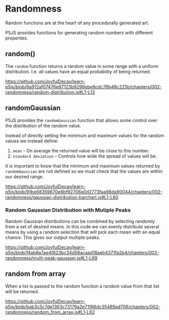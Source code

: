 # Randomness

Random functions are at the heart of any procedurally generated art.

P5JS provides functions for generating random numbers with different properties.


## random()

The `random` function returns a random value in some range with a uniform distribution.  I.e. all values have an equal probability of  being returned.

https://github.com/JoyfulDecay/learn-p5js/blob/6a912af07476e87123b9296ebe8cdc76b48c225b/chapters/002-randomness/random-distribution.js#L1-L13


## randomGaussian

P5JS provides the `randomGaussian` function that allows some control over the distribution of the random value.

Instead of directly setting the minimum and maximum values for the random values we instead define:
1. `mean` - On average the returned value will be close to this number.
2. `standard deviation` - Controls how wide the spread of values will be.

It is important to know that the minimum and maximum values returned by `randomGaussian` are not defined so we must check that the values are within our desired range.  

https://github.com/JoyfulDecay/learn-p5js/blob/91be68359670e6bf92706a0d2773faa98da90044/chapters/002-randomness/gaussian-distribution-barchart.js#L1-L60


### Random Gaussian Distribution with Mutiple Peaks

Random Gaussian distributions can be combined by selecting randomly from a set of desired means.  In this code we can evenly distribute several means by using a random selection that will pick each mean with an equal chance.  This gives our output multiple peaks.

https://github.com/JoyfulDecay/learn-p5js/blob/f4ab8a7ae4f823bc34d58acaad18aeb4371fa2b4/chapters/002-randomness/multi-peak-gaussian.js#L1-L69


## random from array

When a list is passed to the random function a random value from that list will be returned.

https://github.com/JoyfulDecay/learn-p5js/blob/bab3c5c7de1363c73179a2e71166dc35489ad706/chapters/002-randomness/random_from_array.js#L1-L62
